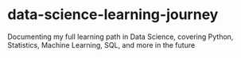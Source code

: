 # data-science-learning-journey
Documenting my full learning path in Data Science, covering Python, Statistics, Machine Learning, SQL, and more in the future
